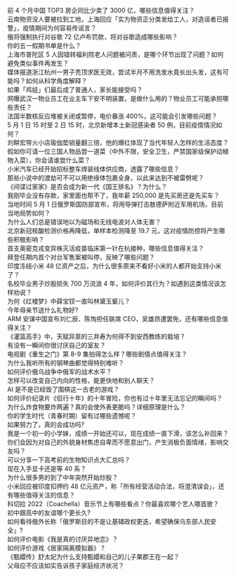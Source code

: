 前 4 个月中国 TOP3 房企同比少卖了 3000 亿，哪些信息值得关注？  
云南物资没人要被拉到工地，上海回应「实为物资正分类发给工人，对造谣者已报警」，疫情期间为何容易传谣言？  
俄将强制执行对谷歌 72 亿卢布罚款，将对谷歌造成哪些影响？  
你的五一假期书单是什么？  
上海市普陀区 5 人因错转福利院老人问题被问责，是哪个环节出现了问题？如何避免类似事件再发生？  
媒体报道浙江杭州一男子秃顶求医无效，尝试半月不用洗发水竟长出头发，这有可能吗？如何从科学角度解释？  
如果「鸡娃」们最后成了普通人，家长能接受吗？  
网曝武汉一物业员工在业主车下安不明装置，是做什么用的？物业员工可能承担哪些责任？  
法国半数核反应堆被关闭或暂停，电价暴涨 400%，这可能会引发哪些问题？  
5 月 1 日 15 时至 2 日 15 时，北京新增本土新冠感染者 50 例，目前疫情情况如何？  
刘畊宏带火小店瑜伽垫销量翻三倍，他的爆红体现了当代年轻人怎样的生活态度？  
假如你可请一位三国人物品尝一道菜（中外不限，安全卫生，严禁国家级保护动植物入菜），你会请谁尝什么菜？  
小米汽车已经开始招标整车焊装线体供应商，透露了哪些信息？  
那些小说中的渡劫可不可以用绝缘体包裹全身，以此来达到不被雷劈呢？  
《间谍过家家》是否会成为新一代《国王排名》？为什么？  
我刚毕业没有存款，家里面也帮不了，我年薪 250,000 是先买房还是先买车？  
当地时间 5 月 1 日俄罗斯国防部宣布，将用导弹打击敖德萨附近军用机场，目前当地局势如何？  
为什么人们总是错误地以为磁场和无线电波对人体无害？  
北京新冠核酸检测价格再降低，单样本检测降至 19.7 元，这对疫情防控将产生哪些积极影响？  
首支奥密克戎变异株灭活疫苗临床第一针在杭接种，哪些信息值得关注？  
拜登任期内首个对台军售案被叫停，反映了哪些问题？  
印度冻结小米 48 亿资产之后，为什么很多原来不看好小米的人都开始支持小米了？  
名校毕业男子炒股损失 700 万流浪 4 年，如何评价其行为？如遇到这类情况该怎样劝说？  
为何《红楼梦》中薛宝钗一直叫林黛玉颦儿？  
今年母亲节送什么礼物好?  
ARM 安谋中国宣布刘仁辰、陈恂担任联席 CEO，吴雄昂遭罢免，还有哪些信息值得关注？  
《灌篮高手》中，天赋异禀的三井寿为何得不到安西教练的栽培？  
有没有一瞬间你很讨厌自己的室友？  
电视剧《重生之门》第 8-9 集拍得怎么样？哪些剧情点值得关注？  
为什么我听所有的钢琴曲都觉得特别难听？  
如何评价俄乌战争中俄军的战术水平？  
怎样可以改变自己内向的性格，能更快地和别人聊天？  
AI 是不是已经毁了围棋这一古老的游戏？  
如何评价纪录片《侣行十年》的十年冒险，你也有过十年里无法忘记的瞬间吗？  
为什么炸食物要炸两遍？真的会使外表更脆吗？详细原理是什么？  
你的学生时代（青春时期）留有过哪些遗憾呢？  
如果努力了，真的会成功吗?  
我是一个初一的小学妹，成绩一开始还可以，现在成绩一直下滑，该怎么补回来？  
你们会因为对自己的外貌身材焦虑自卑而不愿意出门，产生消极负面情绪，影响交友吗？  
可以分享一下高考前的生物知识点大汇总吗？  
现在入手显卡还是等 40 系？  
为什么很多男的到了中年突然开始炒股？  
小米回应被印度扣押约 48 亿元资产，称「所有经营活动合法，将澄清误会」，还有哪些值得关注的信息？  
科切拉 2022（Coachella）音乐节上有哪些看点？你最喜欢哪个艺人哪首歌？  
初中跟高中的友谊哪个更长久?  
如何看待俄外长称「俄罗斯目的不是让基辅政权更迭，希望确保乌东部人民安全」?  
如何评价电影《我是真的讨厌异地恋》？  
如何评价游戏《居家隔离模拟器》？  
《甄嬛传》舒太妃为什么支持甄嬛和自己的儿子果郡王在一起？  
父母应不应该如实告诉孩子家庭经济状况？  
